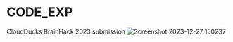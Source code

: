# CODE_EXP
CloudDucks
BrainHack 2023 submission
![Screenshot 2023-12-27 150237](https://github.com/aboorvasandhiya/CODE_EXP/assets/104057592/f466632f-d32d-4fbe-b84f-eafdadf68f16)

